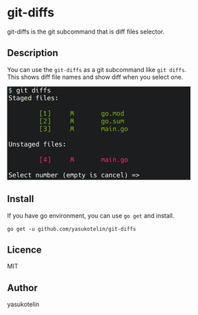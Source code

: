# git-diffs

git-diffs is the git subcommand that is diff files selector.

## Description

You can use the `git-diffs` as a git subcommand like `git diffs`.<br>
This shows diff file names and show diff when you select one.

<img src="images/git-diffs-schreenshot.png" alt="git-diffs schreenshot">

## Install

If you have go environment, you can use `go get` and install.

```
go get -u github.com/yasukotelin/git-diffs
```

## Licence

MIT

## Author

yasukotelin
